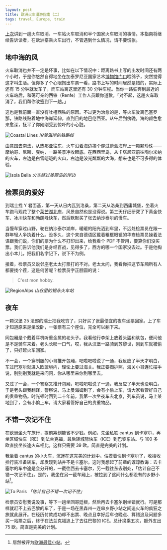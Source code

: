 ```yaml
---
layout: post
title: 欧洲火车漫游指南（二）
tags: travel, Europe, train
---
```


[上次](2016/guide-to-train-travel-in-europe-1/)讲到一趟火车取消、一车站火车取消和半个国家火车取消的事情。本指南将继续告诉读者，在欧洲搭乘火车出行，不管遇到什么情况，请不要慌张。

## 地中海的风

火车取消也并不一定是坏事，比如在以下情况中：距离路书上写的出发时间还有两个小时，于是你悠然自得地坐在加泰罗尼亚国家艺术[博物馆门口](https://www.instagram.com/p/ydIeENgWiB/?taken-by=rangerqu)喂鸽子，突然觉得这才叫生活。但你多了个心眼掏出车票一看，路书上写的时间居然是错的，实际上还有 15 分钟就发车了，而车站离这里还有 30 分钟车程。当你一路狂奔到最近的火车站后，和蔼可亲的西铁（Renfe）工作人员跟你道歉，「对不起，这趟火车取消了，我们帮你改签到下一趟。」

这也是我前面一直没有吐槽西铁的原因。不过更为治愈的是，等火车驶离巴塞罗那，铁路线贴着地中海岸延伸，直到目的地巴伦西亚。从午后到傍晚，海的颜色愈来愈深，抚平了你刚刚受到惊吓的小心脏。

![Coastal Lines](http://ww1.sinaimg.cn/large/abb3ee10gw1f0hu0a56htj20i2073400.jpg "Coastal Lines")
_沿着海岸的铁路线_

由意国去南法，从热那亚往东，火车沿着海边挨个穿过蔚蓝海岸上一颗颗珍珠——摩纳哥、尼斯、戛纳，一路美景净收眼底。在西西里岛，从卡塔尼亚前往陶尔米纳的火车，左边是白雪皑皑的火山，右边是波光粼粼的大海，想来也是不可多得的体验。

![Isola Bella](http://ww2.sinaimg.cn/large/abb3ee10jw1f2404sraspj22ia1vpnpe.jpg "Isola Bella")
_火车经过美丽岛的岸边_

## 检票员的爱好

到瑞士找 Y 君面基，第一天从日内瓦到洛桑，第二天从洛桑到西庸城堡，坐着火车跑马观花了整个[莱芒湖北岸](https://www.instagram.com/p/47eLsOAWv5/?taken-by=rangerqu)，风景自然也是没得说。第三天仔细研究了下黄金快车、冰川快车和勃朗峰快车，然后默默买了张去纳沙泰尔的慢车。

当慢车穿过山野，驶在纳沙泰尔湖岸，暖暖的阳光洒到车里，不远处检票员在跟一群年轻人争执着什么。没多久，这个来自德语区戴着粗框眼镜的华裔检票员操着法语跟我们说，你们的票为什么不打印出来，给我看个 PDF 不管用，要算你们没买票。我们告诉他我们是身经百战，见得多了，西方的哪一个国家没去过。于是他掏出小本儿，把我们名字记下，说下不为例。

接着，检票员又说邻座老太太打票打的不对。老太太问，我看你把这节车厢所有人都要找个茬，这是何苦呢？检票员字正腔圆的说：

> C'est mon hobby.

![RegionAlps](http://ww3.sinaimg.cn/large/abb3ee10jw1f24115sm5qj21lh12e1ht.jpg "RegionAlps")
_山谷里的锡永火车站_

## 夜车

一颗汉堡 25 法郎的瑞士把我吃穷了，只好买了张最便宜的夜车坐票回家。上了车才知道原来是坐改卧，一张票有三个座位，完全可以躺下来。

同包厢是个戴着耳机听重金属的老头子。我看他行李架上放着头盔和驮包，便问他是不是骑车来着。老头长叹一口气，哎，我从汉堡一路骑到苏黎世，刚到车就被偷了，只好赶火车回家。

不一会，一个穿制服的小哥推开包厢，吧啦吧啦说了一通，我反应了半天才明白，车过巴塞尔就进入欧盟境内，理论上要过海关。我正要掏护照，海关小哥连忙摆手说，别别别我就是来问问，你从哪里来你到哪里去。

又过了一会，一个警察又推开包厢，吧啦吧啦说了一通，我反应了半天也没明白。于是老头跟我翻译，警察说，马上曼海姆到了，会有小偷上车，请大家看管好自己的贵重物品。时光顿时回到二十年前，我第一次坐夜车去北京，列车员说，马上某地到了，会有小偷上车，请大家看管好自己的贵重物品。

## 不错一次记不住

在欧洲坐火车旅行，提前筹划能省不少钱。例如，先坐私铁 cantus 到卡塞尔，再坐区域快车（RE）到法兰克福，最后转城际快车（ICE）到巴黎东站。与 100 多欧直接坐长途火车相比，这样只需要 39 欧。简直是完美的计划。

我坐着 cantus 的小火车，沉迷在这完美的计划中。估摸着快到卡塞尔了，收拾收拾行装准备转车，却发现到站并不是卡塞尔。这时我想起了前辈的谆谆教诲：去卡塞尔的车中途是会分开的，一截往西去卡塞尔，另一截往东去别处，「估计自己不错一次记不住」。是的，我坐在另一截车厢上，被拉到了这间什么都没有的乡野小站[^2]。

![To Paris](http://ww3.sinaimg.cn/large/abb3ee10gw1f0gjuxu97pj20i20730ub.jpg "To Paris")
_「估计自己不错一次记不住」_

检票员安慰我说没事，等下一趟坐回哥廷根，然后再去卡塞尔别坐错就行。可是那样就赶不上去巴黎的车了，于是一场在黑森州一连串乡野小站之间追火车的疯狂之旅就此展开。在经历付款成功却不出票、晚点且幸好后车也晚点、算错追及问题多买一站票之后，终于在法兰克福追上了去往巴黎的 ICE。总计换乘五次，额外支出 75 欧。简直是完美的计划。

[^1]: 回程在弗赖拉辛换乘时，专门跑去界河瞧了瞧，除了一张小小的牌子说以前这里有个关卡，丝毫看不出是两国边境。只是不明白为什么河里的鸭子都在奥地利那边。

[^2]: 居然被评为[欧洲最佳小站](http://www.werra-rundschau.de/eschwege/eschwege-europas-besten-kleinen-bahnhof-3222523.html)。